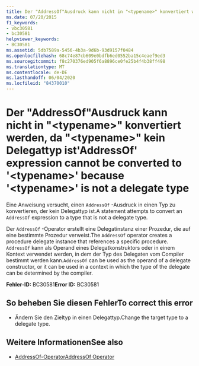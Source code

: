 ```yaml
---
title: Der "AddressOf"Ausdruck kann nicht in "<typename>" konvertiert werden, da "<typename>" kein Delegattyp ist
ms.date: 07/20/2015
f1_keywords:
- vbc30581
- bc30581
helpviewer_keywords:
- BC30581
ms.assetid: 5db7589a-5456-4b3a-9d6b-93d9157f0484
ms.openlocfilehash: 68c74e87cb609e0bdfb6ed0552ba15c4eaef9ed3
ms.sourcegitcommit: f8c270376ed905f6a8896ce0fe25b4f4b38ff498
ms.translationtype: MT
ms.contentlocale: de-DE
ms.lasthandoff: 06/04/2020
ms.locfileid: "84370010"
---
```

# <a name="addressof-expression-cannot-be-converted-to-typename-because-typename-is-not-a-delegate-type"></a><span data-ttu-id="0951f-102">Der "AddressOf"Ausdruck kann nicht in "\<typename>" konvertiert werden, da "\<typename>" kein Delegattyp ist</span><span class="sxs-lookup"><span data-stu-id="0951f-102">'AddressOf' expression cannot be converted to '\<typename>' because '\<typename>' is not a delegate type</span></span>
<span data-ttu-id="0951f-103">Eine Anweisung versucht, einen `AddressOf` -Ausdruck in einen Typ zu konvertieren, der kein Delegattyp ist.</span><span class="sxs-lookup"><span data-stu-id="0951f-103">A statement attempts to convert an `AddressOf` expression to a type that is not a delegate type.</span></span>  
  
 <span data-ttu-id="0951f-104">Der `AddressOf` -Operator erstellt eine Delegatinstanz einer Prozedur, die auf eine bestimmte Prozedur verweist.</span><span class="sxs-lookup"><span data-stu-id="0951f-104">The `AddressOf` operator creates a procedure delegate instance that references a specific procedure.</span></span> <span data-ttu-id="0951f-105">`AddressOf` kann als Operand eines Delegatkonstruktors oder in einem Kontext verwendet werden, in dem der Typ des Delegaten vom Compiler bestimmt werden kann.</span><span class="sxs-lookup"><span data-stu-id="0951f-105">`AddressOf` can be used as the operand of a delegate constructor, or it can be used in a context in which the type of the delegate can be determined by the compiler.</span></span>  
  
 <span data-ttu-id="0951f-106">**Fehler-ID:** BC30581</span><span class="sxs-lookup"><span data-stu-id="0951f-106">**Error ID:** BC30581</span></span>  
  
## <a name="to-correct-this-error"></a><span data-ttu-id="0951f-107">So beheben Sie diesen Fehler</span><span class="sxs-lookup"><span data-stu-id="0951f-107">To correct this error</span></span>  
  
- <span data-ttu-id="0951f-108">Ändern Sie den Zieltyp in einen Delegattyp.</span><span class="sxs-lookup"><span data-stu-id="0951f-108">Change the target type to a delegate type.</span></span>  
  
## <a name="see-also"></a><span data-ttu-id="0951f-109">Weitere Informationen</span><span class="sxs-lookup"><span data-stu-id="0951f-109">See also</span></span>

- [<span data-ttu-id="0951f-110">AddressOf-Operator</span><span class="sxs-lookup"><span data-stu-id="0951f-110">AddressOf Operator</span></span>](../language-reference/operators/addressof-operator.md)
